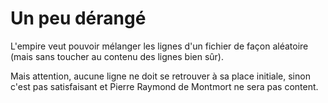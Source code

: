 # Un peu dérangé

L'empire veut pouvoir mélanger les lignes d'un fichier de façon aléatoire (mais sans toucher au contenu des lignes bien sûr).

Mais attention, aucune ligne ne doit se retrouver à sa place initiale, sinon c'est pas satisfaisant et Pierre Raymond de Montmort ne sera pas content.
